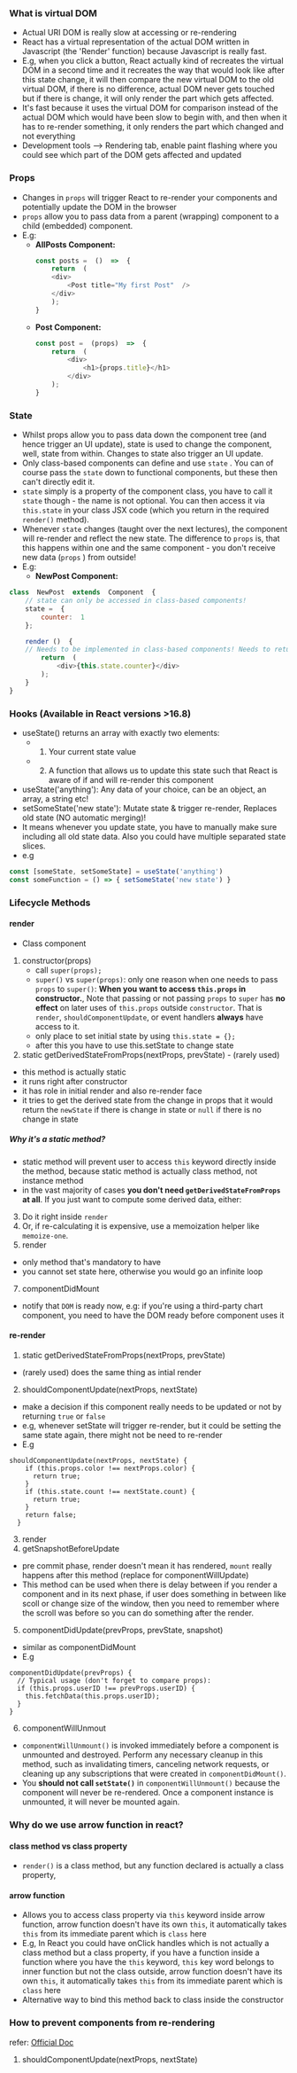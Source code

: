 ### What is virtual DOM
- Actual URI DOM is really slow at accessing or re-rendering
- React has a virtual representation of the actual DOM written in Javascript (the 'Render' function) because Javascript is really fast.
- E.g, when you click a button, React actually kind of recreates the virtual DOM in a second time and it recreates the way that would look like after this state change, it will then compare the new virtual DOM to the old virtual DOM, if there is no difference, actual DOM never gets touched but if there is change, it will only render the part which gets affected.
- It's fast because it uses the virtual DOM for comparison instead of the actual DOM which would have been slow to begin with, and then when it has to re-render something, it only renders the part which changed and not everything
- Development tools --> Rendering tab, enable paint flashing where you could see which part of the DOM gets affected and updated
### Props
- Changes in `props` will trigger React to re-render your components and potentially update the DOM in the browser
- `props` allow you to pass data from a parent (wrapping) component to a child (embedded) component.
- E.g:
	- **AllPosts Component:**
		```javascript
		const posts =  ()  =>  {
			return  (
			<div>
				<Post title="My first Post"  />
			</div>
			);
		}
		```
	- **Post Component:**
		```javascript
		const post =  (props)  =>  {
			return  (
				<div>
					<h1>{props.title}</h1>
				</div>
			);
		}
		```
### State
- Whilst props allow you to pass data down the component tree (and hence trigger an UI update), state is used to change the component, well, state from within. Changes to state also trigger an UI update.
- Only class-based components can define and use `state` . You can of course pass the `state` down to functional components, but these then can't directly edit it.
- `state` simply is a property of the component class, you have to call it  `state` though - the name is not optional. You can then access it via  `this.state` in your class JSX code (which you return in the required  `render()` method).
- Whenever  `state` changes (taught over the next lectures), the component will re-render and reflect the new state. The difference to  `props` is, that this happens within one and the same component - you don't receive new data (`props` ) from outside!
- E.g:
	- **NewPost Component:**
```javascript
class  NewPost  extends  Component  {  
	// state can only be accessed in class-based components!
	state =  {
		counter:  1
	};

	render ()  {  
	// Needs to be implemented in class-based components! Needs to return some JSX!
		return  (
			<div>{this.state.counter}</div>
		);
	}
}
```
### Hooks (Available in React versions >16.8)
- useState() returns an array with exactly two elements: 
	- 1) Your current state value 
	- 2) A function that allows us to update this state such that React is aware of if and will re-render this component
- useState('anything'): Any data of your choice, can be an object, an array, a string etc!
- setSomeState('new state'): Mutate state & trigger re-render, Replaces old state (NO automatic merging)! 
- It means whenever you update state, you have to manually make sure including all old state data. Also you could have multiple separated state slices.
- e.g
```javascript
const [someState, setSomeState] = useState('anything')
const someFunction = () => { setSomeState('new state') }
```
### Lifecycle Methods 
#### render
- Class component
1. constructor(props)
    - call `super(props);`
    - `super()` vs `super(props)`: only one reason when one needs to pass  `props`  to  `super()`:
**When you want to access  `this.props`  in constructor.**, Note that passing or not passing `props` to `super` has **no effect** on later uses of `this.props` outside `constructor`. That is `render`, `shouldComponentUpdate`, or event handlers **always** have access to it.
	- only place to set initial state by using `this.state = {};`
	- after this you have to use this.setState to change state
2. static getDerivedStateFromProps(nextProps, prevState) - (rarely used) 
- this method is actually static
- it runs right after constructor
- it has role in initial render and also re-render face
- it tries to get the derived state from the change in props that it would return the `newState` if there is change in state or `null` if there is no change in state
##### Why it's a static method? 
- static method will prevent user to access `this` keyword directly inside the method, because static method is actually class method, not instance method
- in the vast majority of cases  **you don't need  `getDerivedStateFromProps`  at all**.
If you just want to compute some derived data, either:
3.  Do it right inside  `render`
4.  Or, if re-calculating it is expensive, use a memoization helper like  `memoize-one`.
6. render
- only method that's mandatory to have
- you cannot set state here, otherwise you would go an infinite loop
7. componentDidMount
- notify that `DOM` is ready now, e.g: if you're using a third-party chart component, you need to have the DOM ready before component uses it
#### re-render
1. static getDerivedStateFromProps(nextProps, prevState)
- (rarely used) does the same thing as intial render
2. shouldComponentUpdate(nextProps, nextState)
- make a decision if this component really needs to be updated or not by returning `true` or `false`
- e.g, whenever setState will trigger re-render, but it could be setting the same state again, there might not be need to re-render
- E.g
```
shouldComponentUpdate(nextProps, nextState) {
    if (this.props.color !== nextProps.color) {
      return true;
    }
    if (this.state.count !== nextState.count) {
      return true;
    }
    return false;
  }
```
3. render
4. getSnapshotBeforeUpdate
- pre commit phase, render doesn't mean it has rendered, `mount` really happens after this method (replace for componentWillUpdate)
- This method can be used when there is delay between if you render a component and in its next phase, if user does something in between like scoll or change size of the window, then you need to remember where the scroll was before so you can do something after the render.
5. componentDidUpdate(prevProps, prevState, snapshot)
- similar as componentDidMount
- E.g
```
componentDidUpdate(prevProps) {
  // Typical usage (don't forget to compare props):
  if (this.props.userID !== prevProps.userID) {
    this.fetchData(this.props.userID);
  }
}
```
6. componentWillUnmout
- `componentWillUnmount()` is invoked immediately before a component is unmounted and destroyed. Perform any necessary cleanup in this method, such as invalidating timers, canceling network requests, or cleaning up any subscriptions that were created in `componentDidMount()`.
- You **should not call  `setState()`** in `componentWillUnmount()` because the component will never be re-rendered. Once a component instance is unmounted, it will never be mounted again.
### Why do we use arrow function in react?
#### class method vs class property
- `render()` is a class method, but any function declared is actually a class property, 
#### arrow function
- Allows you to access class property via `this` keyword inside arrow function, arrow function doesn't have its own `this`, it automatically takes `this` from its immediate parent which is `class` here
- E.g, In React you could have onClick handles which is not actually a class method but a class property, if you have a function inside a function where you have the `this` keyword, `this` key word belongs to inner function but not the class outside, arrow function doesn't have its own `this`, it automatically takes `this` from its immediate parent which is `class` here
- Alternative way to bind this method back to class inside the constructor 
### How to prevent components from re-rendering
refer: [Official Doc](https://reactjs.org/docs/optimizing-performance.html#shouldcomponentupdate-in-action)
1. shouldComponentUpdate(nextProps, nextState)



<!--stackedit_data:
eyJoaXN0b3J5IjpbMTA3NDczMTM1MywtMTI2NjAyMzA3MCw3NT
k1ODA2NzksNzIzOTEwNzA3LDIwNzU5ODA2NDksMTUzNzcyNTk0
MSw2NTQzNjkyMTZdfQ==
-->